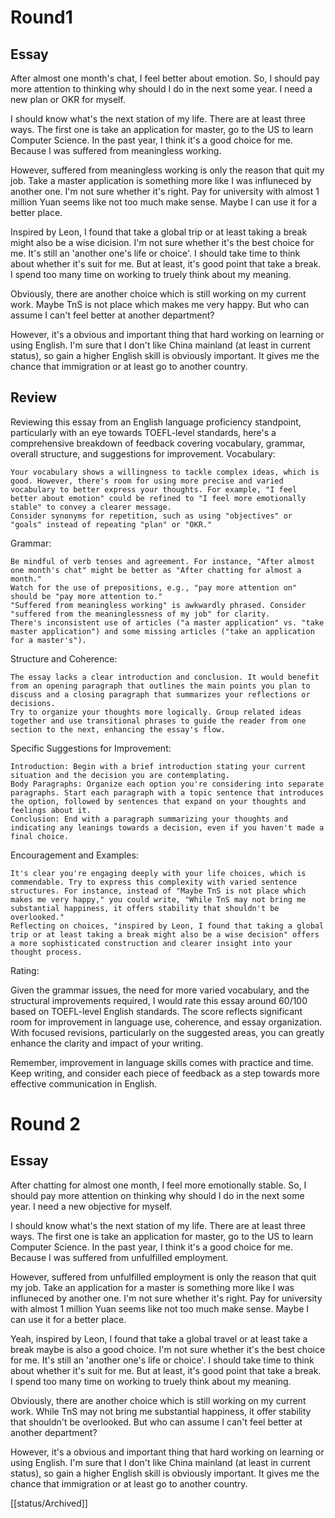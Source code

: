 # Round1

## Essay

After almost one month's chat, I feel better about emotion. So, I should pay
more attention to thinking why should I do in the next some year. I need a new
plan or OKR for myself.

I should know what's the next station of my life. There are at least three ways.
The first one is take an application for master, go to the US to learn Computer
Science. In the past year, I think it's a good choice for me. Because I was
suffered from meaningless working.

However, suffered from meaningless working is only the reason that quit my job.
Take a master application is something more like I was influneced by another
one. I'm not sure whether it's right. Pay for university with almost 1 million
Yuan seems like not too much make sense. Maybe I can use it for a better place.

Inspired by Leon, I found that take a global trip or at least taking a break
might also be a wise dicision. I'm not sure whether it's the best choice for me.
It's still an 'another one's life or choice'. I should take time to think about
whether it's suit for me. But at least, it's good point that take a break. I
spend too many time on working to truely think about my meaning.

Obviously, there are another choice which is still working on my current work.
Maybe TnS is not place which makes me very happy. But who can assume I can't
feel better at another department?

However, it's a obvious and important thing that hard working on learning or
using English. I'm sure that I don't like China mainland (at least in current
status), so gain a higher English skill is obviously important. It gives me the
chance that immigration or at least go to another country.

## Review

Reviewing this essay from an English language proficiency standpoint,
particularly with an eye towards TOEFL-level standards, here's a comprehensive
breakdown of feedback covering vocabulary, grammar, overall structure, and
suggestions for improvement. Vocabulary:

    Your vocabulary shows a willingness to tackle complex ideas, which is good. However, there's room for using more precise and varied vocabulary to better express your thoughts. For example, "I feel better about emotion" could be refined to "I feel more emotionally stable" to convey a clearer message.
    Consider synonyms for repetition, such as using "objectives" or "goals" instead of repeating "plan" or "OKR."

Grammar:

    Be mindful of verb tenses and agreement. For instance, "After almost one month's chat" might be better as "After chatting for almost a month."
    Watch for the use of prepositions, e.g., "pay more attention on" should be "pay more attention to."
    "Suffered from meaningless working" is awkwardly phrased. Consider "suffered from the meaninglessness of my job" for clarity.
    There's inconsistent use of articles ("a master application" vs. "take master application") and some missing articles ("take an application for a master's").

Structure and Coherence:

    The essay lacks a clear introduction and conclusion. It would benefit from an opening paragraph that outlines the main points you plan to discuss and a closing paragraph that summarizes your reflections or decisions.
    Try to organize your thoughts more logically. Group related ideas together and use transitional phrases to guide the reader from one section to the next, enhancing the essay's flow.

Specific Suggestions for Improvement:

    Introduction: Begin with a brief introduction stating your current situation and the decision you are contemplating.
    Body Paragraphs: Organize each option you're considering into separate paragraphs. Start each paragraph with a topic sentence that introduces the option, followed by sentences that expand on your thoughts and feelings about it.
    Conclusion: End with a paragraph summarizing your thoughts and indicating any leanings towards a decision, even if you haven't made a final choice.

Encouragement and Examples:

    It's clear you're engaging deeply with your life choices, which is commendable. Try to express this complexity with varied sentence structures. For instance, instead of "Maybe TnS is not place which makes me very happy," you could write, "While TnS may not bring me substantial happiness, it offers stability that shouldn't be overlooked."
    Reflecting on choices, "inspired by Leon, I found that taking a global trip or at least taking a break might also be a wise decision" offers a more sophisticated construction and clearer insight into your thought process.

Rating:

Given the grammar issues, the need for more varied vocabulary, and the
structural improvements required, I would rate this essay around 60/100 based on
TOEFL-level English standards. The score reflects significant room for
improvement in language use, coherence, and essay organization. With focused
revisions, particularly on the suggested areas, you can greatly enhance the
clarity and impact of your writing.

Remember, improvement in language skills comes with practice and time. Keep
writing, and consider each piece of feedback as a step towards more effective
communication in English.

# Round 2

## Essay

After chatting for almost one month, I feel more emotionally stable. So, I
should pay more attention on thinking why should I do in the next some year. I
need a new objective for myself.

I should know what's the next station of my life. There are at least three ways.
The first one is take an application for master, go to the US to learn Computer
Science. In the past year, I think it's a good choice for me. Because I was
suffered from unfulfilled employment.

However, suffered from unfulfilled employment is only the reason that quit my
job. Take an application for a master is something more like I was influneced by
another one. I'm not sure whether it's right. Pay for university with almost 1
million Yuan seems like not too much make sense. Maybe I can use it for a better
place.

Yeah, inspired by Leon, I found that take a global travel or at least take a
break maybe is also a good choice. I'm not sure whether it's the best choice for
me. It's still an 'another one's life or choice'. I should take time to think
about whether it's suit for me. But at least, it's good point that take a break.
I spend too many time on working to truely think about my meaning.

Obviously, there are another choice which is still working on my current work.
While TnS may not bring me substantial happiness, it offer stability that
shouldn't be overlooked. But who can assume I can't feel better at another
department?

However, it's a obvious and important thing that hard working on learning or
using English. I'm sure that I don't like China mainland (at least in current
status), so gain a higher English skill is obviously important. It gives me the
chance that immigration or at least go to another country.

[[status/Archived]]
